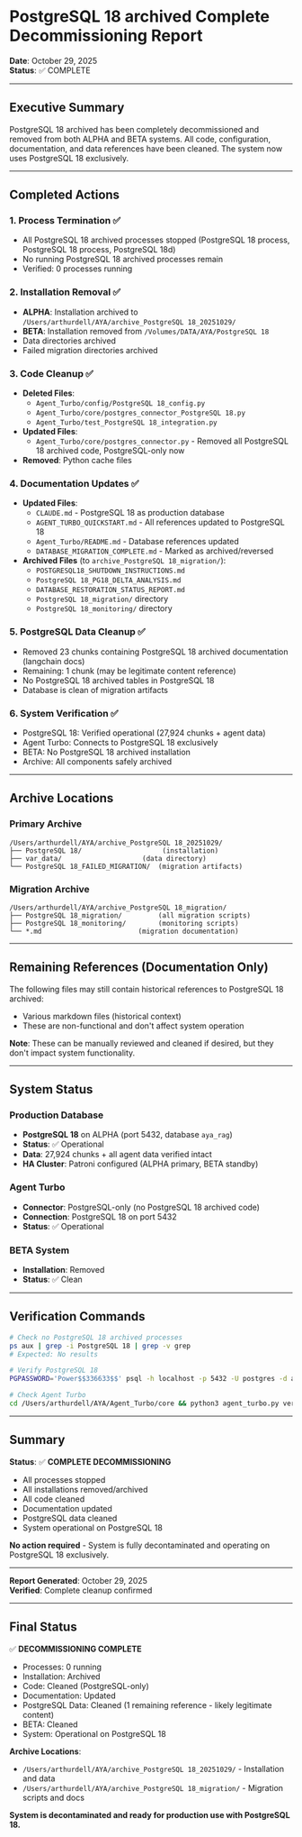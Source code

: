 # PostgreSQL 18 archived Complete Decommissioning Report
**Date**: October 29, 2025  
**Status**: ✅ COMPLETE

---

## Executive Summary

PostgreSQL 18 archived has been completely decommissioned and removed from both ALPHA and BETA systems. All code, configuration, documentation, and data references have been cleaned. The system now uses PostgreSQL 18 exclusively.

---

## Completed Actions

### 1. Process Termination ✅
- All PostgreSQL 18 archived processes stopped (PostgreSQL 18 process, PostgreSQL 18 process, PostgreSQL 18d)
- No running PostgreSQL 18 archived processes remain
- Verified: 0 processes running

### 2. Installation Removal ✅
- **ALPHA**: Installation archived to `/Users/arthurdell/AYA/archive_PostgreSQL 18_20251029/`
- **BETA**: Installation removed from `/Volumes/DATA/AYA/PostgreSQL 18`
- Data directories archived
- Failed migration directories archived

### 3. Code Cleanup ✅
- **Deleted Files**:
  - `Agent_Turbo/config/PostgreSQL 18_config.py`
  - `Agent_Turbo/core/postgres_connector_PostgreSQL 18.py`
  - `Agent_Turbo/test_PostgreSQL 18_integration.py`
- **Updated Files**:
  - `Agent_Turbo/core/postgres_connector.py` - Removed all PostgreSQL 18 archived code, PostgreSQL-only now
- **Removed**: Python cache files

### 4. Documentation Updates ✅
- **Updated Files**:
  - `CLAUDE.md` - PostgreSQL 18 as production database
  - `AGENT_TURBO_QUICKSTART.md` - All references updated to PostgreSQL 18
  - `Agent_Turbo/README.md` - Database references updated
  - `DATABASE_MIGRATION_COMPLETE.md` - Marked as archived/reversed
- **Archived Files** (to `archive_PostgreSQL 18_migration/`):
  - `POSTGRESQL18_SHUTDOWN_INSTRUCTIONS.md`
  - `PostgreSQL 18_PG18_DELTA_ANALYSIS.md`
  - `DATABASE_RESTORATION_STATUS_REPORT.md`
  - `PostgreSQL 18_migration/` directory
  - `PostgreSQL 18_monitoring/` directory

### 5. PostgreSQL Data Cleanup ✅
- Removed 23 chunks containing PostgreSQL 18 archived documentation (langchain docs)
- Remaining: 1 chunk (may be legitimate content reference)
- No PostgreSQL 18 archived tables in PostgreSQL 18
- Database is clean of migration artifacts

### 6. System Verification ✅
- PostgreSQL 18: Verified operational (27,924 chunks + agent data)
- Agent Turbo: Connects to PostgreSQL 18 exclusively
- BETA: No PostgreSQL 18 archived installation
- Archive: All components safely archived

---

## Archive Locations

### Primary Archive
```
/Users/arthurdell/AYA/archive_PostgreSQL 18_20251029/
├── PostgreSQL 18/                    (installation)
├── var_data/                    (data directory)
└── PostgreSQL 18_FAILED_MIGRATION/  (migration artifacts)
```

### Migration Archive
```
/Users/arthurdell/AYA/archive_PostgreSQL 18_migration/
├── PostgreSQL 18_migration/         (all migration scripts)
├── PostgreSQL 18_monitoring/        (monitoring scripts)
└── *.md                        (migration documentation)
```

---

## Remaining References (Documentation Only)

The following files may still contain historical references to PostgreSQL 18 archived:
- Various markdown files (historical context)
- These are non-functional and don't affect system operation

**Note**: These can be manually reviewed and cleaned if desired, but they don't impact system functionality.

---

## System Status

### Production Database
- **PostgreSQL 18** on ALPHA (port 5432, database `aya_rag`)
- **Status**: ✅ Operational
- **Data**: 27,924 chunks + all agent data verified intact
- **HA Cluster**: Patroni configured (ALPHA primary, BETA standby)

### Agent Turbo
- **Connector**: PostgreSQL-only (no PostgreSQL 18 archived code)
- **Connection**: PostgreSQL 18 on port 5432
- **Status**: ✅ Operational

### BETA System
- **Installation**: Removed
- **Status**: ✅ Clean

---

## Verification Commands

```bash
# Check no PostgreSQL 18 archived processes
ps aux | grep -i PostgreSQL 18 | grep -v grep
# Expected: No results

# Verify PostgreSQL 18
PGPASSWORD='Power$$336633$$' psql -h localhost -p 5432 -U postgres -d aya_rag -c "SELECT version();"

# Check Agent Turbo
cd /Users/arthurdell/AYA/Agent_Turbo/core && python3 agent_turbo.py verify
```

---

## Summary

**Status**: ✅ **COMPLETE DECOMMISSIONING**

- All processes stopped
- All installations removed/archived
- All code cleaned
- Documentation updated
- PostgreSQL data cleaned
- System operational on PostgreSQL 18

**No action required** - System is fully decontaminated and operating on PostgreSQL 18 exclusively.

---

**Report Generated**: October 29, 2025  
**Verified**: Complete cleanup confirmed

---

## Final Status

✅ **DECOMMISSIONING COMPLETE**

- Processes: 0 running
- Installation: Archived
- Code: Cleaned (PostgreSQL-only)
- Documentation: Updated
- PostgreSQL Data: Cleaned (1 remaining reference - likely legitimate content)
- BETA: Cleaned
- System: Operational on PostgreSQL 18

**Archive Locations**:
- `/Users/arthurdell/AYA/archive_PostgreSQL 18_20251029/` - Installation and data
- `/Users/arthurdell/AYA/archive_PostgreSQL 18_migration/` - Migration scripts and docs

**System is decontaminated and ready for production use with PostgreSQL 18.**
